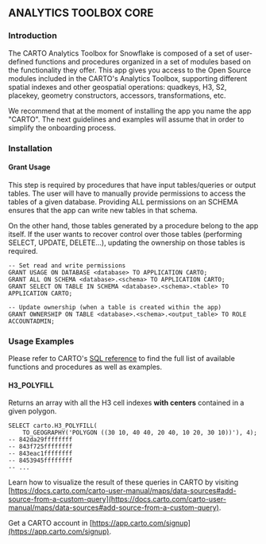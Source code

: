 ## ANALYTICS TOOLBOX CORE

### Introduction

The CARTO Analytics Toolbox for Snowflake is composed of a set of user-defined functions and procedures organized in a set of modules based on the functionality they offer. This app gives you access to the Open Source modules included in the CARTO's Analytics Toolbox, supporting different spatial indexes and other geospatial operations: quadkeys, H3, S2, placekey, geometry constructors, accessors, transformations, etc.

We recommend that at the moment of installing the app you name the app "CARTO". The next guidelines and examples will assume that in order to simplify the onboarding process.

### Installation

#### Grant Usage

This step is required by procedures that have input tables/queries or output tables. The user will have to manually provide permissions to access the tables of a given database. Providing ALL permissions on an SCHEMA ensures that the app can write new tables in that schema.

On the other hand, those tables generated by a procedure belong to the app itself. If the user wants to recover control over those tables (performing SELECT, UPDATE, DELETE...), updating the ownership on those tables is required.

```
-- Set read and write permissions
GRANT USAGE ON DATABASE <database> TO APPLICATION CARTO;
GRANT ALL ON SCHEMA <database>.<schema> TO APPLICATION CARTO;
GRANT SELECT ON TABLE IN SCHEMA <database>.<schema>.<table> TO APPLICATION CARTO;

-- Update ownership (when a table is created within the app)
GRANT OWNERSHIP ON TABLE <database>.<schema>.<output_table> TO ROLE ACCOUNTADMIN;
```

### Usage Examples

Please refer to CARTO's [SQL reference](https://docs.carto.com/data-and-analysis/analytics-toolbox-for-snowflake/sql-reference) to find the full list of available functions and procedures as well as examples.

#### H3_POLYFILL

Returns an array with all the H3 cell indexes **with centers** contained in a given polygon.

```
SELECT carto.H3_POLYFILL(
    TO_GEOGRAPHY('POLYGON ((30 10, 40 40, 20 40, 10 20, 30 10))'), 4);
-- 842da29ffffffff
-- 843f725ffffffff
-- 843eac1ffffffff
-- 8453945ffffffff
-- ...
```

Learn how to visualize the result of these queries in CARTO by visiting [https://docs.carto.com/carto-user-manual/maps/data-sources#add-source-from-a-custom-query](https://docs.carto.com/carto-user-manual/maps/data-sources#add-source-from-a-custom-query).

Get a CARTO account in [https://app.carto.com/signup](https://app.carto.com/signup).